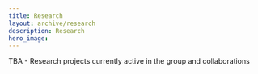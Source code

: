 ```yaml
---
title: Research
layout: archive/research
description: Research
hero_image:
---
```


TBA - Research projects currently active in the group and collaborations
